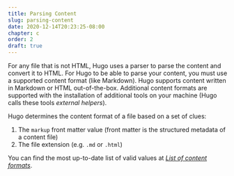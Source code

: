 ```yaml
---
title: Parsing Content
slug: parsing-content
date: 2020-12-14T20:23:25-08:00
chapter: c
order: 2
draft: true
---
```


For any file that is not HTML, Hugo uses a parser to parse the content and convert it to HTML. For Hugo to be able to parse your content, you must use a supported content format (like Markdown). Hugo supports content written in Markdown or HTML out-of-the-box. Additional content formats are supported with the installation of additional tools on your machine (Hugo calls these tools _external helpers_).

Hugo determines the content format of a file based on a set of clues:

1. The `markup` front matter value (front matter is the structured metadata of a content file)
2. The file extension (e.g. `.md` or `.html`)

You can find the most up-to-date list of valid values at _[List of content formats](https://gohugo.io/content-management/formats/#list-of-content-formats)_.
